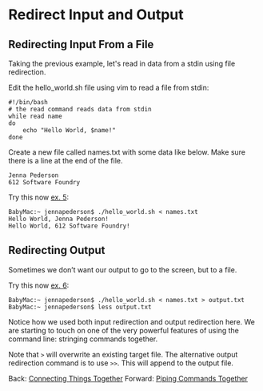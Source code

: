 # Redirect Input and Output

## Redirecting Input From a File

Taking the previous example, let's read in data from a stdin using file redirection.

Edit the hello_world.sh file using vim to read a file from stdin:
```
#!/bin/bash
# the read command reads data from stdin
while read name
do
    echo "Hello World, $name!"
done
```

Create a new file called names.txt with some data like below. Make sure there is a line at the end of the file.
```
Jenna Pederson
612 Software Foundry
```

Try this now [ex. 5](example5):
```
BabyMac:~ jennapederson$ ./hello_world.sh < names.txt
Hello World, Jenna Pederson!
Hello World, 612 Software Foundry!
```

## Redirecting Output

Sometimes we don’t want our output to go to the screen, but to a file.

Try this now [ex. 6](example6):
```
BabyMac:~ jennapederson$ ./hello_world.sh < names.txt > output.txt
BabyMac:~ jennapederson$ less output.txt
```

Notice how we used both input redirection and output redirection here. We are starting to touch on one of the very powerful features of using the command line: stringing commands together.

Note that `>` will overwrite an existing target file. The alternative output redirection command is to use `>>`. This will append to the output file.

Back: [Connecting Things Together](09_connecting_things_together.md)
Forward: [Piping Commands Together](10b_piping.md)
